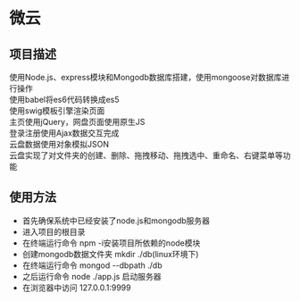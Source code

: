 # 微云
## 项目描述  
使用Node.js、express模块和Mongodb数据库搭建，使用mongoose对数据库进行操作  
使用babel将es6代码转换成es5  
使用swig模板引擎渲染页面  
主页使用jQuery，网盘页面使用原生JS  
登录注册使用Ajax数据交互完成  
云盘数据使用对象模拟JSON  
云盘实现了对文件夹的创建、删除、拖拽移动、拖拽选中、重命名、右键菜单等功能
## 使用方法  
- 首先确保系统中已经安装了node.js和mongodb服务器
- 进入项目的根目录  
- 在终端运行命令 npm -i安装项目所依赖的node模块  
- 创建mongodb数据文件夹 mkdir ./db(linux环境下)  
- 在终端运行命令 mongod --dbpath ./db  
- 之后运行命令 node ./app.js 启动服务器  
- 在浏览器中访问 127.0.0.1:9999 